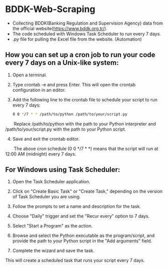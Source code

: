 # BDDK-Web-Scraping
- Collecting BDDK(Banking Regulation and Supervision Agency) data from the official website(https://www.bddk.org.tr/).
- The code scheduled with Windows Task Scheduler to run every 7 days.
- *.py* file for pulling the Excel file from the website. (Automation)

## How you can set up a cron job to run your code every 7 days on a Unix-like system:
1. Open a terminal.

2. Type crontab -e and press Enter. This will open the crontab configuration in an editor.

3. Add the following line to the crontab file to schedule your script to run every 7 days:

   ```bash
   0 0 */7 * * /path/to/python /path/to/your/script.py
   ```

  &nbsp;&nbsp;&nbsp;&nbsp;&nbsp;&nbsp;&nbsp;Replace /path/to/python with the path to your Python interpreter and /path/to/your/script.py with the path to your Python script.

4. Save and exit the crontab editor.

&nbsp;&nbsp;&nbsp;&nbsp;&nbsp;&nbsp;&nbsp;The above cron schedule (0 0 */7 * *) means that the script will run at 12:00 AM (midnight) every 7 days.


## For Windows using Task Scheduler:
1. Open the Task Scheduler application.

2. Click on "Create Basic Task" or "Create Task," depending on the version of Task Scheduler you are using.

3. Follow the prompts to set a name and description for the task.

4. Choose "Daily" trigger and set the "Recur every" option to 7 days.

5. Select "Start a Program" as the action.

6. Browse and select the Python executable as the program/script, and provide the path to your Python script in the "Add arguments" field.

7. Complete the wizard and save the task.

This will create a scheduled task that runs your script every 7 days.
